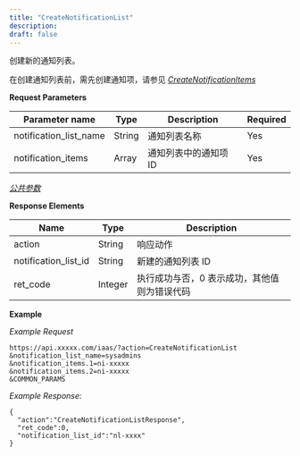 ```yaml
---
title: "CreateNotificationList"
description: 
draft: false
---
```




创建新的通知列表。

在创建通知列表前，需先创建通知项，请参见 [_CreateNotificationItems_](../create_notification_items/)

**Request Parameters**

| Parameter name | Type | Description | Required |
| --- | --- | --- | --- |
| notification_list_name | String | 通知列表名称 | Yes |
| notification_items | Array | 通知列表中的通知项 ID | Yes |

[_公共参数_](../../../parameters/)

**Response Elements**

| Name | Type | Description |
| --- | --- | --- |
| action | String | 响应动作 |
| notification_list_id | String | 新建的通知列表 ID |
| ret_code | Integer | 执行成功与否，0 表示成功，其他值则为错误代码 |

**Example**

_Example Request_

```
https://api.xxxxx.com/iaas/?action=CreateNotificationList
&notification_list_name=sysadmins
&notification_items.1=ni-xxxxx
&notification_items.2=ni-xxxxx
&COMMON_PARAMS
```

_Example Response_:

```
{
  "action":"CreateNotificationListResponse",
  "ret_code":0,
  "notification_list_id":"nl-xxxx"
}
```
